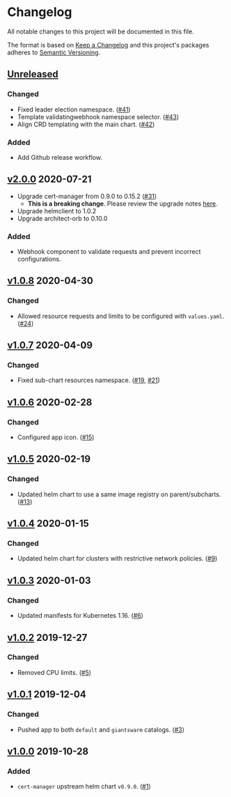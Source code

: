 # Changelog

All notable changes to this project will be documented in this file.

The format is based on [Keep a Changelog](http://keepachangelog.com/en/1.0.0/)
and this project's packages adheres to [Semantic Versioning](http://semver.org/spec/v2.0.0.html).

## [Unreleased]

### Changed

- Fixed leader election namespace. ([#41](https://github.com/giantswarm/cert-manager-app/pull/41/))
- Template validatingwebhook namespace selector. ([#43](https://github.com/giantswarm/cert-manager-app/pull/43))
- Align CRD templating with the main chart. ([#42](https://github.com/giantswarm/cert-manager-app/pull/42))

### Added

- Add Github release workflow.

## [v2.0.0] 2020-07-21

- Upgrade cert-manager from 0.9.0 to 0.15.2 ([#31](https://github.com/giantswarm/cert-manager-app/pull/31))
  - **This is a breaking change**. Please review the upgrade notes [here](https://github.com/giantswarm/cert-manager-app#upgrading-from-v090-giant-swarm-app-v108).
- Upgrade helmclient to 1.0.2
- Upgrade architect-orb to 0.10.0

### Added

- Webhook component to validate requests and prevent incorrect configurations.

## [v1.0.8] 2020-04-30

### Changed

- Allowed resource requests and limits to be configured with `values.yaml`. ([#24](https://github.com/giantswarm/cert-manager-app/pull/24))

## [v1.0.7] 2020-04-09

### Changed

- Fixed sub-chart resources namespace. ([#19](https://github.com/giantswarm/cert-manager-app/pull/19), [#21](https://github.com/giantswarm/cert-manager-app/pull/21))

## [v1.0.6] 2020-02-28

### Changed

- Configured app icon. ([#15](https://github.com/giantswarm/cert-manager-app/pull/15))

## [v1.0.5] 2020-02-19

### Changed

- Updated helm chart to use a same image registry on parent/subcharts. ([#13](https://github.com/giantswarm/cert-manager-app/pull/13))

## [v1.0.4] 2020-01-15

### Changed

- Updated helm chart for clusters with restrictive network policies. ([#9](https://github.com/giantswarm/cert-manager-app/pull/9))

## [v1.0.3] 2020-01-03

### Changed

- Updated manifests for Kubernetes 1.16. ([#6](https://github.com/giantswarm/cert-manager-app/pull/6))

## [v1.0.2] 2019-12-27

### Changed

- Removed CPU limits. ([#5](https://github.com/giantswarm/cert-manager-app/pull/5))

## [v1.0.1] 2019-12-04

### Changed

- Pushed app to both `default` and `giantswarm` catalogs. ([#3](https://github.com/giantswarm/cert-manager-app/pull/3))

## [v1.0.0] 2019-10-28

### Added

- `cert-manager` upstream helm chart `v0.9.0`. ([#1](https://github.com/giantswarm/cert-manager-app/pull/1))

[Unreleased]: https://github.com/giantswarm/cert-manager-app/compare/v2.0.0...HEAD
[v2.0.0]: https://github.com/giantswarm/cert-manager-app/releases/tag/v1.0.8...v2.0.0
[v1.0.8]: https://github.com/giantswarm/cert-manager-app/releases/tag/v1.0.7...v1.0.8
[v1.0.7]: https://github.com/giantswarm/cert-manager-app/releases/tag/v1.0.6...v1.0.7
[v1.0.6]: https://github.com/giantswarm/cert-manager-app/releases/tag/v1.0.5...v1.0.6
[v1.0.5]: https://github.com/giantswarm/cert-manager-app/releases/tag/v1.0.4...v1.0.5
[v1.0.4]: https://github.com/giantswarm/cert-manager-app/releases/tag/v1.0.3...v1.0.4
[v1.0.3]: https://github.com/giantswarm/cert-manager-app/releases/tag/v1.0.2...v1.0.3
[v1.0.2]: https://github.com/giantswarm/cert-manager-app/releases/tag/v1.0.1...v1.0.2
[v1.0.1]: https://github.com/giantswarm/cert-manager-app/releases/tag/v1.0.0...v1.0.1
[v1.0.0]: https://github.com/giantswarm/cert-manager-app/releases/tag/v1.0.0
